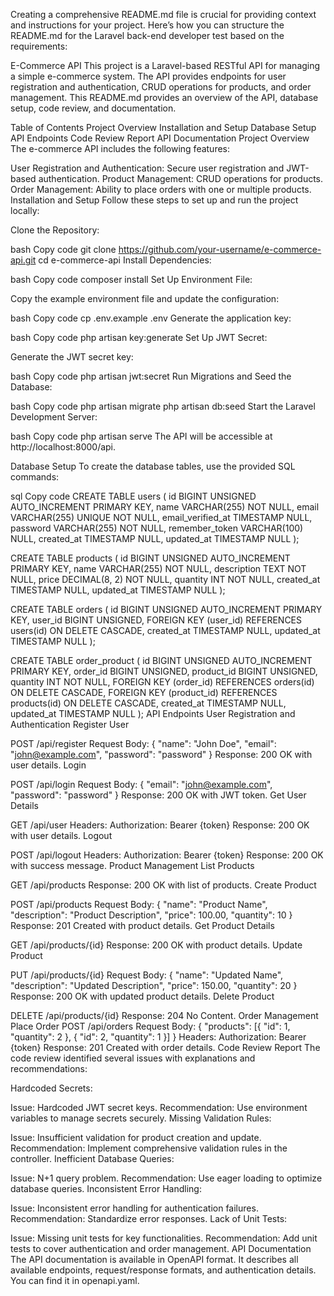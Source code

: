 
Creating a comprehensive README.md file is crucial for providing context and instructions for your project. Here’s how you can structure the README.md for the Laravel back-end developer test based on the requirements:

E-Commerce API
This project is a Laravel-based RESTful API for managing a simple e-commerce system. The API provides endpoints for user registration and authentication, CRUD operations for products, and order management. This README.md provides an overview of the API, database setup, code review, and documentation.

Table of Contents
Project Overview
Installation and Setup
Database Setup
API Endpoints
Code Review Report
API Documentation
Project Overview
The e-commerce API includes the following features:

User Registration and Authentication: Secure user registration and JWT-based authentication.
Product Management: CRUD operations for products.
Order Management: Ability to place orders with one or multiple products.
Installation and Setup
Follow these steps to set up and run the project locally:

Clone the Repository:

bash
Copy code
git clone https://github.com/your-username/e-commerce-api.git
cd e-commerce-api
Install Dependencies:

bash
Copy code
composer install
Set Up Environment File:

Copy the example environment file and update the configuration:

bash
Copy code
cp .env.example .env
Generate the application key:

bash
Copy code
php artisan key:generate
Set Up JWT Secret:

Generate the JWT secret key:

bash
Copy code
php artisan jwt:secret
Run Migrations and Seed the Database:

bash
Copy code
php artisan migrate
php artisan db:seed
Start the Laravel Development Server:

bash
Copy code
php artisan serve
The API will be accessible at http://localhost:8000/api.

Database Setup
To create the database tables, use the provided SQL commands:

sql
Copy code
CREATE TABLE users (
    id BIGINT UNSIGNED AUTO_INCREMENT PRIMARY KEY,
    name VARCHAR(255) NOT NULL,
    email VARCHAR(255) UNIQUE NOT NULL,
    email_verified_at TIMESTAMP NULL,
    password VARCHAR(255) NOT NULL,
    remember_token VARCHAR(100) NULL,
    created_at TIMESTAMP NULL,
    updated_at TIMESTAMP NULL
);

CREATE TABLE products (
    id BIGINT UNSIGNED AUTO_INCREMENT PRIMARY KEY,
    name VARCHAR(255) NOT NULL,
    description TEXT NOT NULL,
    price DECIMAL(8, 2) NOT NULL,
    quantity INT NOT NULL,
    created_at TIMESTAMP NULL,
    updated_at TIMESTAMP NULL
);

CREATE TABLE orders (
    id BIGINT UNSIGNED AUTO_INCREMENT PRIMARY KEY,
    user_id BIGINT UNSIGNED,
    FOREIGN KEY (user_id) REFERENCES users(id) ON DELETE CASCADE,
    created_at TIMESTAMP NULL,
    updated_at TIMESTAMP NULL
);

CREATE TABLE order_product (
    id BIGINT UNSIGNED AUTO_INCREMENT PRIMARY KEY,
    order_id BIGINT UNSIGNED,
    product_id BIGINT UNSIGNED,
    quantity INT NOT NULL,
    FOREIGN KEY (order_id) REFERENCES orders(id) ON DELETE CASCADE,
    FOREIGN KEY (product_id) REFERENCES products(id) ON DELETE CASCADE,
    created_at TIMESTAMP NULL,
    updated_at TIMESTAMP NULL
);
API Endpoints
User Registration and Authentication
Register User

POST /api/register
Request Body: { "name": "John Doe", "email": "john@example.com", "password": "password" }
Response: 200 OK with user details.
Login

POST /api/login
Request Body: { "email": "john@example.com", "password": "password" }
Response: 200 OK with JWT token.
Get User Details

GET /api/user
Headers: Authorization: Bearer {token}
Response: 200 OK with user details.
Logout

POST /api/logout
Headers: Authorization: Bearer {token}
Response: 200 OK with success message.
Product Management
List Products

GET /api/products
Response: 200 OK with list of products.
Create Product

POST /api/products
Request Body: { "name": "Product Name", "description": "Product Description", "price": 100.00, "quantity": 10 }
Response: 201 Created with product details.
Get Product Details

GET /api/products/{id}
Response: 200 OK with product details.
Update Product

PUT /api/products/{id}
Request Body: { "name": "Updated Name", "description": "Updated Description", "price": 150.00, "quantity": 20 }
Response: 200 OK with updated product details.
Delete Product

DELETE /api/products/{id}
Response: 204 No Content.
Order Management
Place Order
POST /api/orders
Request Body: { "products": [{ "id": 1, "quantity": 2 }, { "id": 2, "quantity": 1 }] }
Headers: Authorization: Bearer {token}
Response: 201 Created with order details.
Code Review Report
The code review identified several issues with explanations and recommendations:

Hardcoded Secrets:

Issue: Hardcoded JWT secret keys.
Recommendation: Use environment variables to manage secrets securely.
Missing Validation Rules:

Issue: Insufficient validation for product creation and update.
Recommendation: Implement comprehensive validation rules in the controller.
Inefficient Database Queries:

Issue: N+1 query problem.
Recommendation: Use eager loading to optimize database queries.
Inconsistent Error Handling:

Issue: Inconsistent error handling for authentication failures.
Recommendation: Standardize error responses.
Lack of Unit Tests:

Issue: Missing unit tests for key functionalities.
Recommendation: Add unit tests to cover authentication and order management.
API Documentation
The API documentation is available in OpenAPI format. It describes all available endpoints, request/response formats, and authentication details. You can find it in  openapi.yaml.
